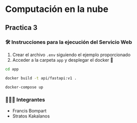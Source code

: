 # Computación en la nube
## Practica 3

### 🛠️ Instrucciones para la ejecución del Servicio Web

1. Crear el archivo `.env` siguiendo el ejemplo proporcionado
2. Acceder a la carpeta `app` y desplegar el docker 🐋

```bash
cd app 

docker build -t api/fastapi:v1 .

docker-compose up
```
### 🧑‍🏭👷 Integrantes 

- Francis Bompart
- Stratos Kakalanos
